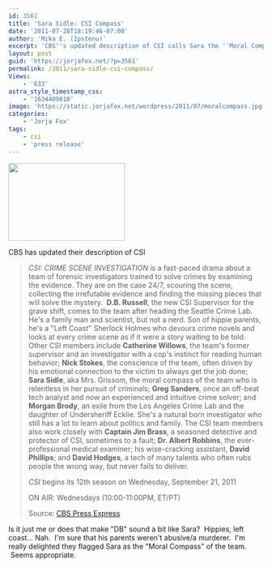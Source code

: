 ```yaml
---
id: 3561
title: 'Sara Sidle: CSI Compass'
date: '2011-07-28T18:19:46-07:00'
author: 'Mika E. (Ipstenu)'
excerpt: 'CBS''s updated description of CSI calls Sara the ''Moral Compass'' of the team, and I really can''t find fault with that.'
layout: post
guid: 'https://jorjafox.net/?p=3561'
permalink: /2011/sara-sidle-csi-compass/
Views:
    - '633'
astra_style_timestamp_css:
    - '1634409810'
image: 'https://static.jorjafox.net/wordpress/2011/07/moralcompass.jpg'
categories:
    - 'Jorja Fox'
tags:
    - csi
    - 'press release'
---
```


<img class="aligncenter size-medium wp-image-3562" title="moralcompass" src="//static.jorjafox.net/wordpress/2011/07/moralcompass-210x140.jpg" alt="" width="230" height="153" />

CBS has updated their description of CSI
<blockquote><em>CSI: CRIME SCENE INVESTIGATION</em> is a fast-paced drama about a team of forensic investigators trained to solve crimes by examining the evidence. They are on the case 24/7, scouring the scene, collecting the irrefutable evidence and finding the missing pieces that will solve the mystery.  <strong>D.B. Russell</strong>, the new CSI Supervisor for the grave shift, comes to the team after heading the Seattle Crime Lab. He's a family man and scientist, but not a nerd. Son of hippie parents, he's a "Left Coast" Sherlock Holmes who devours crime novels and looks at every crime scene as if it were a story waiting to be told. Other CSI members include <strong>Catherine Willows</strong>, the team's former supervisor and an investigator with a cop's instinct for reading human behavior; <strong>Nick Stokes</strong>, the conscience of the team, often driven by his emotional connection to the victim to always get the job done; <strong>Sara Sidle</strong>, aka Mrs. Grissom, the moral compass of the team who is relentless in her pursuit of criminals; <strong>Greg Sanders</strong>, once an off-beat tech analyst and now an experienced and intuitive crime solver; and <strong>Morgan Brody</strong>, an exile from the Los Angeles Crime Lab and the daughter of Undersheriff Ecklie. She's a natural born investigator who still has a lot to learn about politics and family. The CSI team members also work closely with <strong>Captain Jim Brass</strong>, a seasoned detective and protector of CSI, sometimes to a fault; <strong>Dr. Albert Robbins</strong>, the ever-professional medical examiner; his wise-cracking assistant, <strong>David Phillips</strong>; and <strong>David Hodges</strong>, a tech of many talents who often rubs people the wrong way, but never fails to deliver.

<em>CSI</em> begins its 12th season on Wednesday, September 21, 2011

ON AIR: Wednesdays (10:00-11:00PM, ET/PT)

Source: <a href="http://www.cbspressexpress.com/div.php/cbs_entertainment/original?id=231&amp;#038;dpid=56">CBS Press Express</a></blockquote>
Is it just me or does that make "DB" sound a bit like Sara?  Hippies, left coast... Nah.  I'm sure that his parents weren't abusive/a murderer.  I'm really delighted they flagged Sara as the "Moral Compass" of the team.  Seems appropriate.